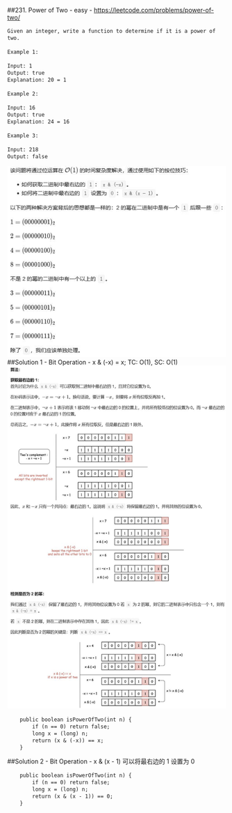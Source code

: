 ##231. Power of Two - easy - https://leetcode.com/problems/power-of-two/
```
Given an integer, write a function to determine if it is a power of two.

Example 1:

Input: 1
Output: true 
Explanation: 20 = 1

Example 2:

Input: 16
Output: true
Explanation: 24 = 16

Example 3:

Input: 218
Output: false
```
![Image of power_2_explain](imgs/power_2_explain.jpg)
##Solution 1 - Bit Operation - x & (-x) = x; TC: O(1), SC: O(1)
![Image of power_2](imgs/power_2.jpg)
```
    public boolean isPowerOfTwo(int n) {
        if (n == 0) return false;
        long x = (long) n;
        return (x & (-x)) == x;
    }
```
##Solution 2 - Bit Operation - x & (x - 1) 可以将最右边的 1 设置为 0
```
    public boolean isPowerOfTwo(int n) {
        if (n == 0) return false;
        long x = (long) n;
        return (x & (x - 1)) == 0;
    }
```
